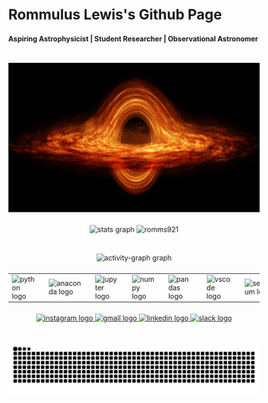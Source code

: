 <h1 align="left">Rommulus Lewis's Github Page</h1>

###

<h4 align="left">Aspiring Astrophysicist | Student Researcher | Observational Astronomer</h4>

###

<br clear="both">

<div align="center">
  <img height="300" src="bh_2_full copy.png"  />
</div>

###

<div align="center">
  <img src="https://github-readme-stats.vercel.app/api?username=romms921&hide_title=false&hide_rank=false&show_icons=true&include_all_commits=true&count_private=true&disable_animations=false&theme=ocean_dark&locale=en&hide_border=false" height="140" alt="stats graph"  />
  <img src="https://github-readme-streak-stats-eight.vercel.app/?user=romms921&theme=ocean_dark" height="140" alt="romms921" />
</div>

###

<br clear="both">

<div align="center">
  <img src="https://github-readme-activity-graph.vercel.app/graph?username=romms921&radius=16&theme=tokyo-night&area=true&order=5&custom_title=Activity%20Graph" height="250" alt="activity-graph graph"  />
</div>

###

<div align="center">
  <table>
    <tr>
      <td><img src="https://cdn.jsdelivr.net/gh/devicons/devicon/icons/python/python-original.svg" height="30" alt="python logo"></td>
      <td width="10"></td>
      <td><img src="https://cdn.jsdelivr.net/gh/devicons/devicon/icons/anaconda/anaconda-original.svg" height="30" alt="anaconda logo"></td>
      <td width="10"></td>
      <td><img src="https://cdn.jsdelivr.net/gh/devicons/devicon/icons/jupyter/jupyter-original.svg" height="30" alt="jupyter logo"></td>
      <td width="10"></td>
      <td><img src="https://cdn.jsdelivr.net/gh/devicons/devicon/icons/numpy/numpy-original.svg" height="30" alt="numpy logo"></td>
      <td width="10"></td>
      <td><img src="https://cdn.jsdelivr.net/gh/devicons/devicon/icons/pandas/pandas-original.svg" height="30" alt="pandas logo"></td>
      <td width="10"></td>
      <td><img src="https://cdn.jsdelivr.net/gh/devicons/devicon/icons/vscode/vscode-original.svg" height="30" alt="vscode logo"></td>
      <td width="10"></td>
      <td><img src="https://cdn.jsdelivr.net/gh/devicons/devicon/icons/selenium/selenium-original.svg" height="30" alt="selenium logo"></td>
      <td width="10"></td>
      <td><img src="https://cdn.jsdelivr.net/gh/devicons/devicon/icons/tensorflow/tensorflow-original.svg" height="30" alt="tensorflow logo"></td>
      <td width="10"></td>
      <td><img src="https://cdn.simpleicons.org/pytorch/EE4C2C" height="30" alt="pytorch logo"></td>
      <td width="10"></td>
      <td><img src="https://cdn.jsdelivr.net/gh/devicons/devicon/icons/npm/npm-original-wordmark.svg" height="30" alt="npm logo"></td>
      <td width="10"></td>
      <td><img src="https://cdn.jsdelivr.net/gh/devicons/devicon/icons/react/react-original.svg" height="30" alt="react logo"></td>
      <td width="10"></td>
      <td><img src="https://cdn.jsdelivr.net/gh/devicons/devicon/icons/blender/blender-original.svg" height="30" alt="blender logo"></td>
      <td width="10"></td>
      <td><img src="https://cdn.jsdelivr.net/gh/devicons/devicon/icons/julia/julia-original.svg" height="30" alt="julia logo"></td>
      <td width="10"></td>
      <td><img src="https://cdn.jsdelivr.net/gh/devicons/devicon/icons/latex/latex-original.svg" height="30" alt="latex logo"></td>
      <td width="10"></td>
      <td><img src="https://cdn.jsdelivr.net/gh/devicons/devicon/icons/matlab/matlab-original.svg" height="30" alt="matlab logo"></td>
    </tr>
  </table>
</div>




###

<div align="center">
  <a href="https://www.instagram.com/rommuluslewis/" target="_blank">
    <img src="https://img.shields.io/static/v1?message=Instagram&logo=instagram&label=&color=E4405F&logoColor=white&labelColor=&style=for-the-badge" height="35" alt="instagram logo" />
  </a>
  <a href="mailto:rommuluslewis@gmail.com" target="_blank">
    <img src="https://img.shields.io/static/v1?message=Gmail&logo=gmail&label=&color=D14836&logoColor=white&labelColor=&style=for-the-badge" height="35" alt="gmail logo" />
  </a>
  <a href="https://www.linkedin.com/in/rommulus-lewis-645b61264/" target="_blank">
    <img src="https://img.shields.io/static/v1?message=LinkedIn&logo=linkedin&label=&color=0077B5&logoColor=white&labelColor=&style=for-the-badge" height="35" alt="linkedin logo" />
  </a>
  <a href="mailto:rommuluslewis@gmail.com" target="_blank">
    <img src="https://img.shields.io/static/v1?message=rommuluslewis@gmail.com&logo=slack&label=&color=4A154B&logoColor=white&labelColor=&style=for-the-badge" height="35" alt="slack logo" />
  </a>
</div>

###

<br clear="both">

<img src="https://raw.githubusercontent.com/romms921/romms921/output/snake.svg" alt="Snake animation" />

###
